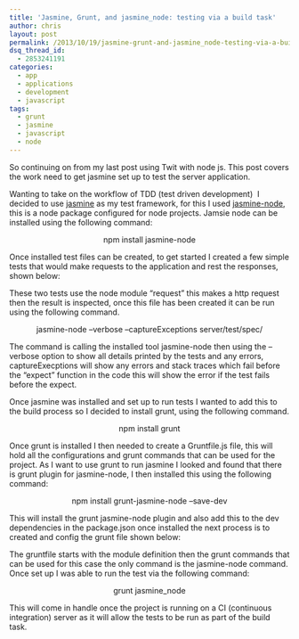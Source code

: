 ```yaml
---
title: 'Jasmine, Grunt, and jasmine_node: testing via a build task'
author: chris
layout: post
permalink: /2013/10/19/jasmine-grunt-and-jasmine_node-testing-via-a-build-task/
dsq_thread_id:
  - 2853241191
categories:
  - app
  - applications
  - development
  - javascript
tags:
  - grunt
  - jasmine
  - javascript
  - node
---
```

So continuing on from my last post using Twit with node js. This post covers the work need to get jasmine set up to test the server application.

Wanting to take on the workflow of TDD (test driven development)  I decided to use [jasmine][1] as my test framework, for this I used [jasmine-node][2], this is a node package configured for node projects. Jamsie node can be installed using the following command:

<p style="text-align: center;">
  npm install jasmine-node
</p>

<p style="text-align: left;">
  Once installed test files can be created, to get started I created a few simple tests that would make requests to the application and rest the responses, shown below:
</p>

<p style="text-align: left;">
</p>

<p style="text-align: left;">
  These two tests use the node module &#8220;request&#8221; this makes a http request then the result is inspected, once this file has been created it can be run using the following command.
</p>

<p style="text-align: center;">
  jasmine-node &#8211;verbose &#8211;captureExceptions server/test/spec/
</p>

<p style="text-align: left;">
  The command is calling the installed tool jasmine-node then using the &#8211;verbose option to show all details printed by the tests and any errors, captureExecptions will show any errors and stack traces which fail before the &#8220;expect&#8221; function in the code this will show the error if the test fails before the expect.
</p>

<p style="text-align: left;">
  Once jasmine was installed and set up to run tests I wanted to add this to the build process so I decided to install grunt, using the following command.
</p>

<p style="text-align: center;">
  npm install grunt
</p>

<p style="text-align: left;">
  Once grunt is installed I then needed to create a Gruntfile.js file, this will hold all the configurations and grunt commands that can be used for the project. As I want to use grunt to run jasmine I looked and found that there is grunt plugin for jasmine-node, I then installed this using the following command:
</p>

<p style="text-align: center;">
  npm install grunt-jasmine-node &#8211;save-dev
</p>

<p style="text-align: left;">
  This will install the grunt jasmine-node plugin and also add this to the dev dependencies in the package.json once installed the next process is to created and config the grunt file shown below:
</p>

<p style="text-align: left;">
</p>

<p style="text-align: left;">
  The gruntfile starts with the module definition then the grunt commands that can be used for this case the only command is the jasmine-node command. Once set up I was able to run the test via the following command:
</p>

<p style="text-align: center;">
  grunt jasmine_node
</p>

<p style="text-align: left;">
  This will come in handle once the project is running on a CI (continuous integration) server as it will allow the tests to be run as part of the build task.
</p>

&nbsp;

 [1]: http://pivotal.github.io/jasmine/
 [2]: https://github.com/jasmine-contrib/grunt-jasmine-node